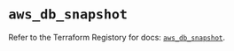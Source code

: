 # `aws_db_snapshot`

Refer to the Terraform Registory for docs: [`aws_db_snapshot`](https://registry.terraform.io/providers/hashicorp/aws/5.6.2/docs/resources/db_snapshot).
